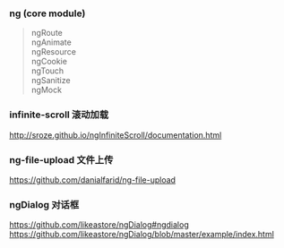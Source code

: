 ### ng (core module)
> ngRoute  
> ngAnimate  
> ngResource  
> ngCookie  
> ngTouch  
> ngSanitize  
> ngMock  

### infinite-scroll 滚动加载  
http://sroze.github.io/ngInfiniteScroll/documentation.html  

### ng-file-upload 文件上传  
https://github.com/danialfarid/ng-file-upload  

### ngDialog  对话框  
https://github.com/likeastore/ngDialog#ngdialog  
https://github.com/likeastore/ngDialog/blob/master/example/index.html
